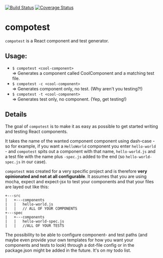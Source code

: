 [![Build Status](https://travis-ci.org/mw222rs/compotest.svg?branch=master)](https://travis-ci.org/mw222rs/compotest)
[![Coverage Status](https://coveralls.io/repos/github/mw222rs/compotest/badge.svg?branch=master)](https://coveralls.io/github/mw222rs/compotest?branch=master)

# compotest

`compotest` is a React component and test generator.

## Usage:

* `$ compotest <cool-component>`  
    => Generates a component called CoolComponent and a matching test file.
* `$ compotest -c <cool-component>`  
    => Generates component only, no test. (Why aren't you testing?!)
* `$ compotest -t <cool-component>`  
    => Generates test only, no component. (Yep, get testing!)

## Details

The goal of `compotest` is to make it as easy as possible to get started writing and testing React components.

It takes the name of the wanted component component using dash-case - so for example, if you want a `HelloWorld` component you enter `hello-world` - and `compotest` spits out a component with that name, `hello-world.js` and a test file with the name plus `-spec.js` added to the end (so `hello-world-spec.js` in our case).

`compotest` was created for a very specific project and is therefore **very opinionated and not at all configurable**. It assumes that you are using mocha, expect and expect-jsx to test your components and that your files are layed out like this:
```
+---src
|   +---components
|   |   hello-world.js
|   |   // ALL OF YOUR COMPONENTS
+---spec
|   +---components
|   |   hello-world-spec.js
|   |   //ALL OF YOUR TESTS
```

The possibility to be able to configure component- and test paths (and maybe even provide your own templates for how you want your components and tests to look) through a dot-file config or in the package.json might be added in the future. It's on my todo list. 